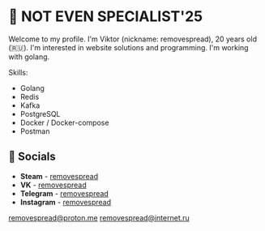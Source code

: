 # 💯 NOT EVEN SPECIALIST'25
Welcome to my profile. I'm Viktor (nickname: removespread), 20 years old  (🇷🇺). I'm interested in website solutions and programming. I'm working with golang.

Skills:
- Golang
- Redis
- Kafka
- PostgreSQL
- Docker / Docker-compose
- Postman

## 💬 Socials
- __Steam__ - [removespread](https://steamcommunity.com/id/accuratedog/)
- __VK__ - [removespread](https://vk.com/removespread/)
- __Telegram__ - [removespread](https://t.me/fakelag)
- __Instagram__ - [removespread](https://instagram.com/removespread/)

removespread@proton.me
removespread@internet.ru
